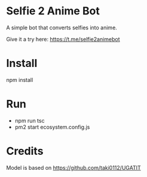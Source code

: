 # Selfie 2 Anime Bot
A simple bot that converts selfies into anime.

Give it a try here: https://t.me/selfie2animebot

# Install 
npm install 

# Run
* npm run tsc
* pm2 start ecosystem.config.js

# Credits
Model is based on https://github.com/taki0112/UGATIT
